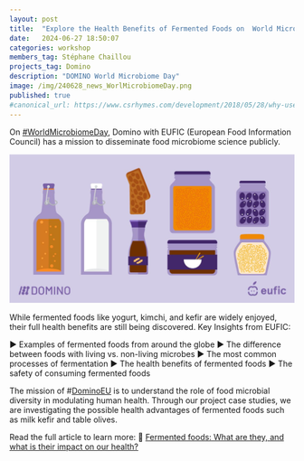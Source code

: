 ```yaml
---
layout: post
title:  "Explore the Health Benefits of Fermented Foods on  World Microbiome Day with EUFIC"
date:   2024-06-27 18:50:07
categories: workshop
members_tag: Stéphane Chaillou
projects_tag: Domino
description: "DOMINO World Microbiome Day"
image: /img/240628_news_WorlMicrobiomeDay.png
published: true
#canonical_url: https://www.csrhymes.com/development/2018/05/28/why-use-a-static-site-generator.html
---
```


On [#WorldMicrobiomeDay](https://www.linkedin.com/feed/hashtag/?keywords=worldmicrobiomeday), Domino with EUFIC (European Food Information Council) has a mission to disseminate food microbiome science publicly.

![](/img/240628_news_WorlMicrobiomeDay.png)


While fermented foods like yogurt, kimchi, and kefir are widely enjoyed, their full health benefits are still being discovered.
Key Insights from EUFIC:
 
  ▶️ Examples of fermented foods from around the globe
  ▶️ The difference between foods with living vs. non-living microbes
  ▶️ The most common processes of fermentation
  ▶️ The health benefits of fermented foods
  ▶️ The safety of consuming fermented foods

The mission of #[DominoEU](/projects/domino/) is to understand the role of food microbial diversity in modulating human health. 
Through our project case studies, we are investigating the possible health advantages of fermented foods such as milk kefir and table olives.
 
Read the full article to learn more:
🔗 [Fermented foods: What are they, and what is their impact on our health?](https://www.eufic.org/en/healthy-living/article/fermented-foods-what-are-they-and-what-is-their-impact-on-our-health)
